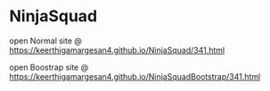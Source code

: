 # NinjaSquad

open Normal site @ https://keerthigamargesan4.github.io/NinjaSquad/341.html

open Boostrap site @ https://keerthigamargesan4.github.io/NinjaSquadBootstrap/341.html
